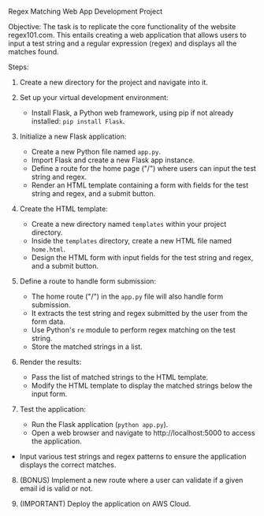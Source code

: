Regex Matching Web App Development Project

Objective:
The task is to replicate the core functionality of the website regex101.com. This entails creating a web application that allows users to input a test string and a regular expression (regex) and displays all the matches found.

Steps:
1. Create a new directory for the project and navigate into it.

2. Set up your virtual development environment:
   - Install Flask, a Python web framework, using pip if not already installed: `pip install Flask`.

3. Initialize a new Flask application:
   - Create a new Python file named `app.py`.
   - Import Flask and create a new Flask app instance.
   - Define a route for the home page ("/") where users can input the test string and regex.
   - Render an HTML template containing a form with fields for the test string and regex, and a submit button.

4. Create the HTML template:
   - Create a new directory named `templates` within your project directory.
   - Inside the `templates` directory, create a new HTML file named `home.html`.
   - Design the HTML form with input fields for the test string and regex, and a submit button.

5. Define a route to handle form submission:
   - The home route ("/") in the `app.py` file will also handle form submission.
   - It extracts the test string and regex submitted by the user from the form data.
   - Use Python's `re` module to perform regex matching on the test string.
   - Store the matched strings in a list.

6. Render the results:
   - Pass the list of matched strings to the HTML template.
   - Modify the HTML template to display the matched strings below the input form.

7. Test the application:
   - Run the Flask application (`python app.py`).
   - Open a web browser and navigate to http://localhost:5000 to access the application.
  - Input various test strings and regex patterns to ensure the application displays the correct matches.

8. (BONUS) Implement a new route where a user can validate if a given email id is valid or not.

9. (IMPORTANT) Deploy the application on AWS Cloud.
